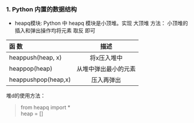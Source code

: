 ### 1. Python 内置的数据结构

* heapq模块: Python 中 heapq 模块是小顶堆。实现 大顶堆 方法： 小顶堆的插入和弹出操作均将元素 取反 即可

| 函 数 | 描述 |
| :-----|  :----: |
| heappush(heap, x)| 将x压入堆中 | 
| heappop(heap)  | 从堆中弹出最小的元素 | 
|heappushpop(heap,x)|压入再弹出|

堆d的使用方法：
>from heapq import *  
>heap = [] 
